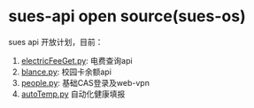# sues-api open source(sues-os)

sues api 开放计划，目前：

1. [electricFeeGet.py](electricFeeGet.py): 电费查询api
2. [blance.py](blance.py): 校园卡余额api
3. [people.py](people.py): 基础CAS登录及web-vpn
4. [autoTemp.py](autoTemp.py) 自动化健康填报
